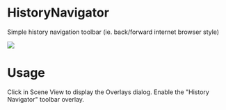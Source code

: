 # HistoryNavigator
Simple history navigation toolbar (ie. back/forward internet browser style)

<img src="https://github.com/kronnect/HistoryNavigator/blob/develop/demo.gif?raw=true">

# Usage
Click in Scene View to display the Overlays dialog. Enable the "History Navigator" toolbar overlay.

